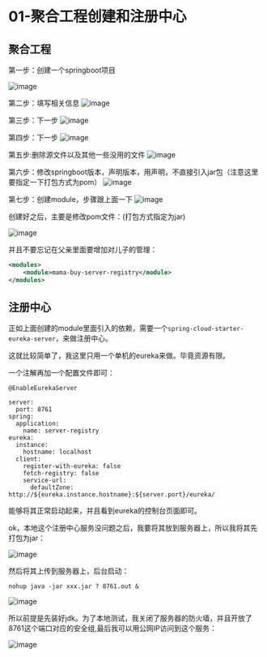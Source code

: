 # 01-聚合工程创建和注册中心

## 聚合工程

第一步：创建一个springboot项目

![image](http://bloghello.oursnail.cn/mama1-1.png)

第二步：填写相关信息
![image](http://bloghello.oursnail.cn/mama1-2.png)

第三步：下一步
![image](http://bloghello.oursnail.cn/mama1-3.png)

第四步：下一步
![image](http://bloghello.oursnail.cn/mama1-4.png)

第五步:删除源文件以及其他一些没用的文件
![image](http://bloghello.oursnail.cn/mama1-5.png)

第六步：修改springboot版本，声明版本，用<dependencyManagement>声明，不直接引入jar包（注意这里要指定一下打包方式为pom）
![image](http://bloghello.oursnail.cn/mama1-6.png)

第七步：创建module，步骤跟上面一下
![image](http://bloghello.oursnail.cn/mama1-7.png)

创建好之后，主要是修改pom文件：(打包方式指定为jar)

![image](http://bloghello.oursnail.cn/mama1-8.png)

并且不要忘记在父亲里面要增加对儿子的管理：


```xml
<modules>
    <module>mama-buy-server-registry</module>
</modules>
```

## 注册中心

正如上面创建的module里面引入的依赖，需要一个`spring-cloud-starter-eureka-server`，来做注册中心。

这就比较简单了，我这里只用一个单机的eureka来做。毕竟资源有限。

一个注解再加一个配置文件即可：


```
@EnableEurekaServer
```

```properties
server:
  port: 8761
spring:
  application:
    name: server-registry
eureka:
  instance:
    hostname: localhost
  client:
    register-with-eureka: false
    fetch-registry: false
    service-url:
      defaultZone: http://${eureka.instance.hostname}:${server.port}/eureka/
```
能够将其正常启动起来，并且看到eureka的控制台页面即可。

ok，本地这个注册中心服务没问题之后，我要将其放到服务器上，所以我将其先打包为jar：

![image](http://bloghello.oursnail.cn/mama2-7.png)

然后将其上传到服务器上，后台启动：

```
nohup java -jar xxx.jar ? 8761.out &
```

![image](http://bloghello.oursnail.cn/mama2-11%20.png)

所以前提是先装好jdk。为了本地测试，我关闭了服务器的防火墙，并且开放了8761这个端口对应的安全组,最后我可以用公网IP访问到这个服务：



![image](http://bloghello.oursnail.cn/mama2-8.png)
